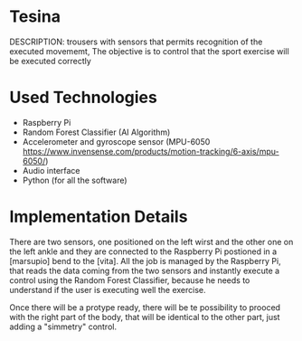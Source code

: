 # Tesina
DESCRIPTION: trousers with sensors that permits recognition of the executed movememt, The objective is to control that the sport exercise will be executed correctly
 
# Used Technologies
- Raspberry Pi
- Random Forest Classifier (AI Algorithm)
- Accelerometer and gyroscope sensor (MPU-6050 https://www.invensense.com/products/motion-tracking/6-axis/mpu-6050/)
- Audio interface
- Python (for all the software)

# Implementation Details
There are two sensors, one positioned on the left wirst and the other one on the left ankle and they are connected to the Raspberry Pi postioned in a [marsupio] bend to the [vita].
All the job is managed by the Raspberry Pi, that reads the data coming from the two sensors and instantly execute a control using the Random Forest Classifier, because he needs to understand if the user is executing well the exercise.

Once there will be a protype ready, there will be te possibility to prooced with the right part of the body, that will be identical to the other part, just adding a "simmetry" control.